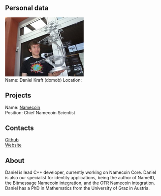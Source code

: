 ## Personal data
![ photo](../people/photo/daniel_kraft.jpg)  
Name:  Daniel Kraft (domob)
Location:
## Projects 
Name: [Namecoin](../projects/namecoin.md)  
Position: Chief Namecoin Scientist
## Contacts
[Github](https://github.com/domob1812)  
[Website](https://www.domob.eu/)  
## About
Daniel is lead C++ developer, currently working on Namecoin Core. Daniel is also our specialist for identity applications, being the author of NameID, the Bitmessage Namecoin integration, and the OTR Namecoin integration. Daniel has a PhD in Mathematics from the University of Graz in Austria.

